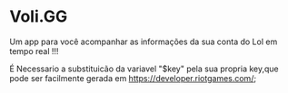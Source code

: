 # Voli.GG
Um app para você acompanhar as informações da sua conta do Lol em tempo real !!!

É Necessario a substituicão da variavel "$key" pela sua propria key,que pode ser facilmente gerada em https://developer.riotgames.com/;
